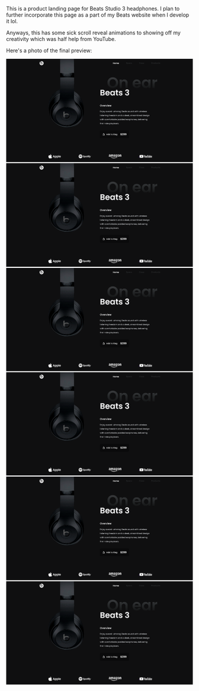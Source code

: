 This is a product landing page for Beats Studio 3 headphones. I plan to further incorporate this page as a part of my Beats website when I develop it lol.

Anyways, this has some sick scroll reveal animations to showing off my creativity which was half help from YouTube. 

Here's a photo of the final preview: 

![page-1](image.png)
![page-2](image-1.png)
![page-3](image-2.png)
![page-4](image-3.png)
![page-5](image-4.png)
![page-6](image-5.png)

